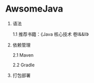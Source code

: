 # AwsomeJava

1. 语法

    1.1 推荐书籍：《Java 核心技术 卷I&&II》

2. 依赖管理
    
    2.1 Maven

    2.2 Gradle 

3. 打包部署